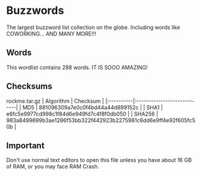 # Buzzwords  
The largest buzzword list collection on the globe. Including words like COWORKING... AND MANY MORE!!!
## Words  
This wordlist contains 288 words. IT IS SOOO AMAZING!
## Checksums
rockme.tar.gz
| Algorithm | Checksum |
|:----------|:----------------------------|
| MD5       | 881096309a7e0c0f4bd44a44d899152c |
| SHA1      | e6fc5e9977cd998c1f84d6e949fd7c4f8f0db050 |
| SHA256    | 983a8499699b3ae1286f53bb322f442923b2275981c6dd6e9ff4e92f605fc50b |
## Important
Don't use normal text editors to open this file unless you have about 16 GB of RAM, or you may face RAM Crash.
